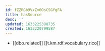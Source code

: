 ```yaml
---
id: fZZRGb9VxZv0OsCSGfgFA
title: hasSource
desc: ''
updated: 1633225388735
created: 1633220799587
---
```


- [[dbo.related]] [[t.km.rdf.vocabulary.rico]]
